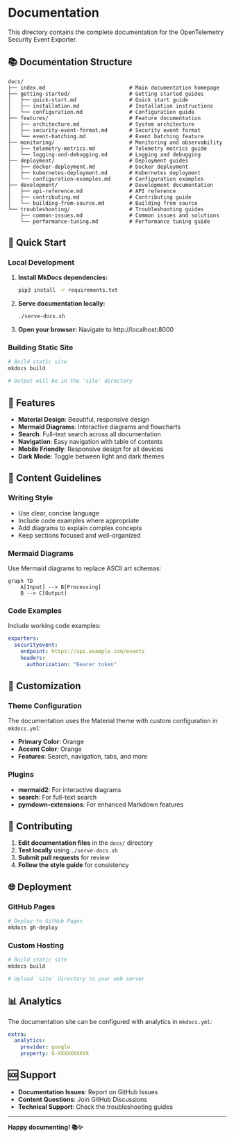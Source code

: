 # Documentation

This directory contains the complete documentation for the OpenTelemetry Security Event Exporter.

## 📚 Documentation Structure

```
docs/
├── index.md                           # Main documentation homepage
├── getting-started/                   # Getting started guides
│   ├── quick-start.md                 # Quick start guide
│   ├── installation.md                # Installation instructions
│   └── configuration.md               # Configuration guide
├── features/                          # Feature documentation
│   ├── architecture.md                # System architecture
│   ├── security-event-format.md       # Security event format
│   └── event-batching.md              # Event batching feature
├── monitoring/                        # Monitoring and observability
│   ├── telemetry-metrics.md           # Telemetry metrics guide
│   └── logging-and-debugging.md       # Logging and debugging
├── deployment/                        # Deployment guides
│   ├── docker-deployment.md           # Docker deployment
│   ├── kubernetes-deployment.md       # Kubernetes deployment
│   └── configuration-examples.md      # Configuration examples
├── development/                       # Development documentation
│   ├── api-reference.md               # API reference
│   ├── contributing.md                # Contributing guide
│   └── building-from-source.md        # Building from source
└── troubleshooting/                   # Troubleshooting guides
    ├── common-issues.md               # Common issues and solutions
    └── performance-tuning.md          # Performance tuning guide
```

## 🚀 Quick Start

### Local Development

1. **Install MkDocs dependencies:**
   ```bash
   pip3 install -r requirements.txt
   ```

2. **Serve documentation locally:**
   ```bash
   ./serve-docs.sh
   ```

3. **Open your browser:**
   Navigate to http://localhost:8000

### Building Static Site

```bash
# Build static site
mkdocs build

# Output will be in the 'site' directory
```

## 🎨 Features

- **Material Design**: Beautiful, responsive design
- **Mermaid Diagrams**: Interactive diagrams and flowcharts
- **Search**: Full-text search across all documentation
- **Navigation**: Easy navigation with table of contents
- **Mobile Friendly**: Responsive design for all devices
- **Dark Mode**: Toggle between light and dark themes

## 📖 Content Guidelines

### Writing Style

- Use clear, concise language
- Include code examples where appropriate
- Add diagrams to explain complex concepts
- Keep sections focused and well-organized

### Mermaid Diagrams

Use Mermaid diagrams to replace ASCII art schemas:

```mermaid
graph TD
    A[Input] --> B[Processing]
    B --> C[Output]
```

### Code Examples

Include working code examples:

```yaml
exporters:
  securityevent:
    endpoint: https://api.example.com/events
    headers:
      authorization: "Bearer token"
```

## 🔧 Customization

### Theme Configuration

The documentation uses the Material theme with custom configuration in `mkdocs.yml`:

- **Primary Color**: Orange
- **Accent Color**: Orange
- **Features**: Search, navigation, tabs, and more

### Plugins

- **mermaid2**: For interactive diagrams
- **search**: For full-text search
- **pymdown-extensions**: For enhanced Markdown features

## 📝 Contributing

1. **Edit documentation files** in the `docs/` directory
2. **Test locally** using `./serve-docs.sh`
3. **Submit pull requests** for review
4. **Follow the style guide** for consistency

## 🌐 Deployment

### GitHub Pages

```bash
# Deploy to GitHub Pages
mkdocs gh-deploy
```

### Custom Hosting

```bash
# Build static site
mkdocs build

# Upload 'site' directory to your web server
```

## 📊 Analytics

The documentation site can be configured with analytics in `mkdocs.yml`:

```yaml
extra:
  analytics:
    provider: google
    property: G-XXXXXXXXXX
```

## 🆘 Support

- **Documentation Issues**: Report on GitHub Issues
- **Content Questions**: Join GitHub Discussions
- **Technical Support**: Check the troubleshooting guides

---

**Happy documenting! 📚✨**
